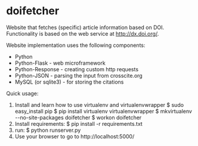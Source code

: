 doifetcher
==========

Website that fetches (specific) article information based on DOI.
Functionality is based on the web service at http://dx.doi.org/.

Website implementation uses the following components:
 * Python
 * Python-Flask - web microframework
 * Python-Response - creating custom http requests
 * Python-JSON - parsing the input from crosscite.org
 * MySQL (or sqlite3) - for storing the citations
 
Quick usage:
1. Install and learn how to use virtualenv and virtualenvwrapper
 $ sudo easy_install pip
 $ pip install virtualenv virtualenvwrapper
 $ mkvirtualenv --no-site-packages doifetcher
 $ workon doifetcher
2. Install requirements: 
  $ pip install -r requirements.txt
3. run:
  $ python runserver.py
5. Use your browser to go to http://localhost:5000/
